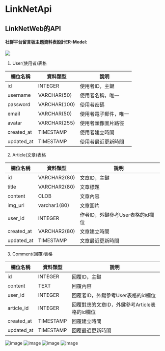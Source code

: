 # LinkNetApi
## LinkNetWeb的API
#### 社群平台留言板主題資料表設計ER-Model:
![](https://hackmd.io/_uploads/Byw8cTx23.png)
1. User(使用者)表格

欄位名稱 | 資料類型 | 說明
--- | --- | ---
id | INTEGER | 使用者ID，主鍵
username | VARCHAR(50) | 使用者名稱，唯一
password | VARCHAR(100) | 使用者密碼
email | VARCHAR(50) | 使用者電子郵件，唯一
avatar | VARCHAR(255) | 使用者頭像圖片路徑
created_at | TIMESTAMP | 使用者建立時間
updated_at | TIMESTAMP | 使用者最近更新時間

2. Article(文章)表格

欄位名稱 | 資料類型 | 說明
--- | --- | ---
id | VARCHAR2(80) | 文章ID，主鍵
title | VARCHAR2(80) | 文章標題
content | CLOB | 文章內容
img_url | varchar1(80) | 文章圖片
user_id | INTEGER | 作者ID，外鍵參考User表格的id欄位
created_at | VARCHAR2(80) | 文章建立時間
updated_at | TIMESTAMP | 文章最近更新時間

3. Comment(回覆)表格

欄位名稱 | 資料類型 | 說明
--- | --- | ---
id | INTEGER | 回覆ID，主鍵
content | TEXT | 回覆內容
user_id | INTEGER | 回覆者ID，外鍵參考User表格的id欄位
article_id | INTEGER | 回覆對應的文章ID，外鍵參考Article表格的id欄位
created_at | TIMESTAMP | 回覆建立時間
updated_at | TIMESTAMP | 回覆最近更新時間


![image](https://github.com/26ty/LinkNetApi/assets/69799370/b1b4f780-8765-4a2e-9717-90604005e271)
![image](https://github.com/26ty/LinkNetApi/assets/69799370/9003aa3c-5d14-44db-9cde-d530a09c8930)
![image](https://github.com/26ty/LinkNetApi/assets/69799370/c17a6355-62e5-4fa2-9e83-4e9b9a01c8ab)
![image](https://github.com/26ty/LinkNetApi/assets/69799370/1b9c84af-8920-44b1-b569-8e6afaeb6eab)


